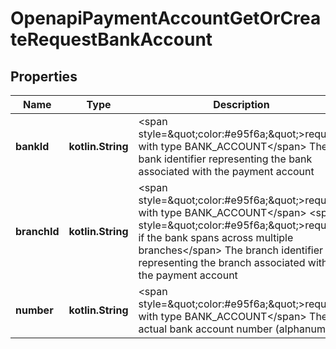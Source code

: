 
# OpenapiPaymentAccountGetOrCreateRequestBankAccount

## Properties
Name | Type | Description | Notes
------------ | ------------- | ------------- | -------------
**bankId** | **kotlin.String** | &lt;span style&#x3D;\&quot;color:#e95f6a;\&quot;&gt;required with type BANK_ACCOUNT&lt;/span&gt;  The bank identifier representing the bank associated with the payment account |  [optional]
**branchId** | **kotlin.String** | &lt;span style&#x3D;\&quot;color:#e95f6a;\&quot;&gt;required with type BANK_ACCOUNT&lt;/span&gt; &lt;span style&#x3D;\&quot;color:#e95f6a;\&quot;&gt;required if the bank spans across multiple branches&lt;/span&gt;  The branch identifier representing the branch associated with the payment account |  [optional]
**number** | **kotlin.String** | &lt;span style&#x3D;\&quot;color:#e95f6a;\&quot;&gt;required with type BANK_ACCOUNT&lt;/span&gt;  The actual bank account number (alphanum). |  [optional]



